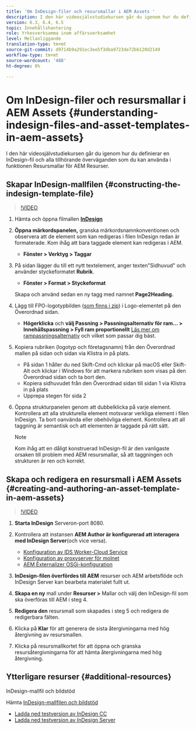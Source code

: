 ```yaml
---
title: 'Om InDesign-filer och resursmallar i AEM Assets '
description: I den här videosjälvstudiekursen går du igenom hur du definierar en InDesign-fil och alla tillhörande överväganden som du kan använda i funktionen Resursmallar för AEM Resurser.
version: 6.3, 6.4, 6.5
topic: Innehållshantering
role: Yrkesverksamma inom affärsverksamhet
level: Mellanliggande
translation-type: tm+mt
source-git-commit: d9714b9a291ec3ee5f3dba9723de72bb120d2149
workflow-type: tm+mt
source-wordcount: '488'
ht-degree: 0%

---
```



# Om InDesign-filer och resursmallar i AEM Assets {#understanding-indesign-files-and-asset-templates-in-aem-assets}

I den här videosjälvstudiekursen går du igenom hur du definierar en InDesign-fil och alla tillhörande överväganden som du kan använda i funktionen Resursmallar för AEM Resurser.

## Skapar InDesign-mallfilen {#constructing-the-indesign-template-file}

>[!VIDEO](https://video.tv.adobe.com/v/19293/?quality=9&learn=on)

1. Hämta och öppna filmallen [**InDesign**](assets/asset-templates-tutorial-video--supporting-files.zip)
2. **Öppna märkordspanelen,** granska märkordsnamnkonventionen och observera att de element som kan redigeras i filen InDesign redan är formaterade. Kom ihåg att bara taggade element kan redigeras i AEM.

   * **Fönster > Verktyg > Taggar**

3. På sidan lägger du till ett nytt textelement, anger texten&quot;Sidhuvud&quot; och använder styckeformatet **Rubrik**.

   * **Fönster > Format > Styckeformat**

   Skapa och använd sedan en ny tagg med namnet **Page2Heading.**

4. Lägg till FPO-logotypbilden ([som finns i zip](assets/asset-templates-tutorial-video--supporting-files.zip)) i Logo-elementet på den Överordnad sidan.

   * **Högerklicka** och **välj Passning > Passningsalternativ för ram... > Innehållspassning > Fyll ram proportionellt**
   [Läs mer om rampassningsalternativ](https://helpx.adobe.com/indesign/using/frames-objects.html#fitting_objects_to_frames) och vilket som passar dig bäst.

5. Kopiera rubriken (logotyp och företagsnamn) från den Överordnad mallen på sidan och sidan via Klistra in på plats.

   * På sidan 1 håller du ned Skift-Cmd och klickar på macOS eller Skift-Alt och klickar i Windows för att markera rubriken som visas på den Överordnad sidan och ta bort den.
   * Kopiera sidhuvudet från den Överordnad sidan till sidan 1 via Klistra in på plats
   * Upprepa stegen för sida 2

6. Öppna strukturpanelen genom att dubbelklicka på varje element. Kontrollera att alla strukturella element motsvarar verkliga element i filen InDesign. Ta bort oanvända eller obehövliga element. Kontrollera att all taggning är semantisk och att elementen är taggade på rätt sätt.

   >[!NOTE]
   >
   >Kom ihåg att en dåligt konstruerad InDesign-fil är den vanligaste orsaken till problem med AEM resursmallar, så att taggningen och strukturen är ren och korrekt.

## Skapa och redigera en resursmall i AEM Assets {#creating-and-authoring-an-asset-template-in-aem-assets}

>[!VIDEO](https://video.tv.adobe.com/v/19294/?quality=9&learn=on)

1. **Starta InDesign** Serveron-port 8080.
2. Kontrollera att instansen **AEM Author är konfigurerad att interagera med InDesign Server**(och vice versa).

   * [Konfiguration av IDS Worker-Cloud Service](http://localhost:4502/etc/cloudservices/proxy/ids.html)
   * [Konfiguration av proxyserver för molnet](http://localhost:4502/etc/cloudservices/proxy.html)
   * [AEM Externalizer OSGi-konfiguration](http://localhost:4502/system/console/configMgr)

3. **InDesign-filen överfördes till AEM** resurser och AEM arbetsflöde och InDesign Server kan bearbeta materialet fullt ut.
4. **Skapa en ny** mall under  **Resurser >** Mallar och välj den InDesign-fil som ska överföras till AEM i steg 4.
5. **Redigera den** resursmall som skapades i steg 5 och redigera de redigerbara fälten.
6. Klicka på **Klar** för att generera de sista återgivningarna med hög återgivning av resursmallen.
7. Klicka på resursmallkortet för att öppna och granska resursåtergivningarna för att hämta återgivningarna med hög återgivning.

## Ytterligare resurser {#additional-resources}

InDesign-mallfil och bildstöd

Hämta [InDesign-mallfilen och bildstöd](assets/asset-templates-tutorial-video--supporting-files-1.zip)

* [Ladda ned testversion av InDesign CC](https://creative.adobe.com/products/download/indesign)
* [Ladda ned testversion av InDesign Server](https://www.adobe.com/devnet/indesign/indesign-server-trial-downloads.html)
